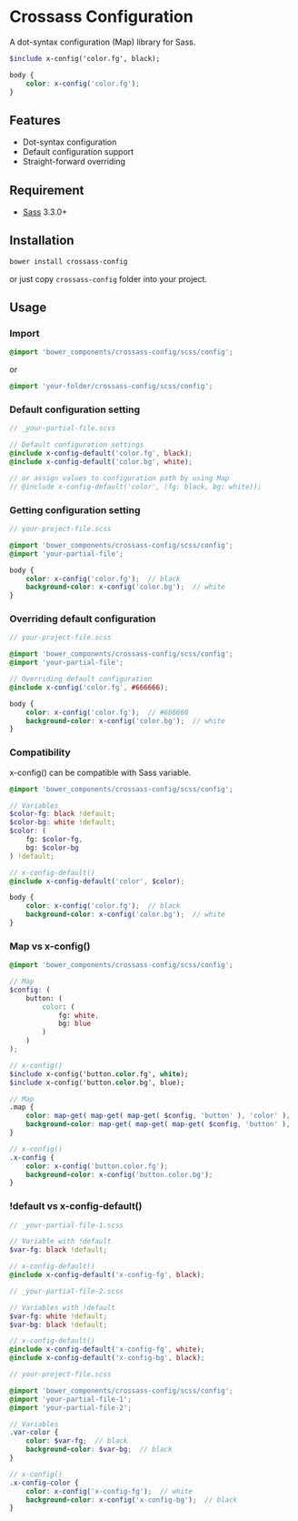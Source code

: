 # Crossass Configuration

A dot-syntax configuration (Map) library for Sass.

```scss
$include x-config('color.fg', black);

body {
    color: x-config('color.fg');
}
```

## Features

* Dot-syntax configuration
* Default configuration support
* Straight-forward overriding

## Requirement

* [Sass](http://sass-lang.com/) 3.3.0+

## Installation

```sh
bower install crossass-config
```

or just copy ```crossass-config``` folder into your project.

## Usage

### Import

```scss
@import 'bower_components/crossass-config/scss/config';
```

or

```scss
@import 'your-folder/crossass-config/scss/config';
```

### Default configuration setting

```scss
// _your-partial-file.scss

// Default configuration settings
@include x-config-default('color.fg', black);
@include x-config-default('color.bg', white);

// or assign values to configuration path by using Map
// @include x-config-default('color', (fg: black, bg: white));
```

### Getting configuration setting

```scss
// your-project-file.scss

@import 'bower_components/crossass-config/scss/config';
@import 'your-partial-file';

body {
    color: x-config('color.fg');  // black
    background-color: x-config('color.bg');  // white
}
```

### Overriding default configuration

```scss
// your-project-file.scss

@import 'bower_components/crossass-config/scss/config';
@import 'your-partial-file';

// Overriding default configuration
@include x-config('color.fg', #666666);

body {
    color: x-config('color.fg');  // #666666
    background-color: x-config('color.bg');  // white
}
```

### Compatibility

x-config() can be compatible with Sass variable.

```scss
@import 'bower_components/crossass-config/scss/config';

// Variables
$color-fg: black !default;
$color-bg: white !default;
$color: (
    fg: $color-fg,
    bg: $color-bg
) !default;

// x-config-default()
@include x-config-default('color', $color);

body {
    color: x-config('color.fg');  // black
    background-color: x-config('color.bg');  // white
}
```

### Map vs x-config()

```scss
@import 'bower_components/crossass-config/scss/config';

// Map
$config: (
    button: (
        color: (
            fg: white,
            bg: blue
        )
    )
);

// x-config()
$include x-config('button.color.fg', white);
$include x-config('button.color.bg', blue);

// Map
.map {
    color: map-get( map-get( map-get( $config, 'button' ), 'color' ), 'fg' );
    background-color: map-get( map-get( map-get( $config, 'button' ), 'color' ), 'bg' );
}

// x-config()
.x-config {
    color: x-config('button.color.fg');
    background-color: x-config('button.color.bg');
}
```

### !default vs x-config-default()

```scss
// _your-partial-file-1.scss

// Variable with !default
$var-fg: black !default;

// x-config-default()
@include x-config-default('x-config-fg', black);
```

```scss
// _your-partial-file-2.scss

// Variables with !default
$var-fg: white !default;
$var-bg: black !default;

// x-config-default()
@include x-config-default('x-config-fg', white);
@include x-config-default('x-config-bg', black);
```

```scss
// your-project-file.scss

@import 'bower_components/crossass-config/scss/config';
@import 'your-partial-file-1';
@import 'your-partial-file-2';

// Variables
.var-color {
    color: $var-fg;  // black
    background-color: $var-bg;  // black
}

// x-config()
.x-config-color {
    color: x-config('x-config-fg');  // white
    background-color: x-config('x-config-bg');  // black
}
```

